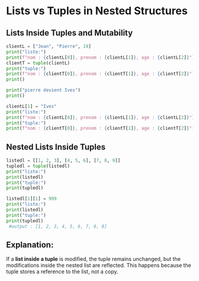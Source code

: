 # Lists vs Tuples in Nested Structures

## Lists Inside Tuples and Mutability

```python
clientL = ["Jean", "Pierre", 19]
print("liste:")
print(f"nom : {clientL[0]}, prenom : {clientL[1]}, age : {clientL[2]}")
clientT = tuple(clientL)
print("tuple:")
print(f"nom : {clientT[0]}, prenom : {clientT[1]}, age : {clientT[2]}")
print()

print("pierre devient Ives")
print()

clientL[1] = "Ives"
print("liste:")
print(f"nom : {clientL[0]}, prenom : {clientL[1]}, age : {clientL[2]}")
print("tuple:")
print(f"nom : {clientT[0]}, prenom : {clientT[1]}, age : {clientT[2]}")
```

## Nested Lists Inside Tuples

```python
listedl = [[1, 2, 3], [4, 5, 6], [7, 8, 9]]
tupledl = tuple(listedl)
print("liste:")
print(listedl)
print("tuple:")
print(tupledl)

listedl[1][1] = 999
print("liste:")
print(listedl)
print("tuple:")
print(tupledl) 
 #output : [1, 2, 3, 4, 5, 6, 7, 8, 8]
```

## Explanation:

If a **list inside a tuple** is modified, the tuple remains unchanged, but the modifications inside the nested list are reflected. This happens because the tuple stores a reference to the list, not a copy.